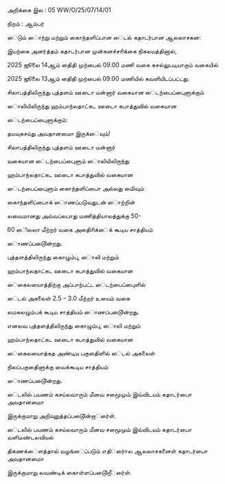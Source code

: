 அறிக்கை இல : 05 WW/O/25/07/14/01

நிறம் : ஆம்பர்

ைடும் ைாற்று மற்றும் கைாந்தளிப்பான ைடல் கதாடர்பான ஆலலாசகன:

இயற்கை அனர்த்தம் கதாடர்பான முன்கனச்சாிக்கை நிகலயத்தினால்,

2025 ஜூலை 14ஆம் திைதி முற்பைல் 09.00 மணி வகை கசல்லுபடியாகும் வகையில்

2025 ஜூலை 13ஆம் திைதி முற்பைல் 09.00 மணியில் கவளியிடப்பட்டது.

சிலாபத்திலிருந்து புத்தளம் ஊடாை மன்னார் வகையான ைடற்பைப்புைளுக்கும்

ைாலியிலிருந்து ஹம்பாந்லதாட்கட ஊடாை கபாத்துவில் வகையான

ைடற்பைப்புைளுக்கும்:

தயவுகசய்து அவதானமாை இருக்ைவும்!

சிலாபத்திலிருந்து புத்தளம் ஊடாை மன்னார்

வகையான ைடற்பைப்புைளும் ைாலியிலிருந்து

ஹம்பாந்லதாட்கட ஊடாை கபாத்துவில் வகையான

ைடற்பைப்புைளும் கைாந்தளிப்பாை அல்லது மிைவும்

கைாந்தளிப்பாைக் ைாணப்படுவதுடன் ைாற்றின்

லவைமானது அவ்வப்லபாது மணித்தியாலத்துக்கு 50-

60 ைிலலா மீற்றர் வகை அதிைாிக்ைக் கூடிய சாத்தியம்

ைாணப்படுைின்றது.

புத்தளத்திலிருந்து கைாழும்பு, ைாலி மற்றும்

ஹம்பாந்லதாட்கட ஊடாை கபாத்துவில் வகையான

ைகைலயாைத்திற்கு அப்பாற்பட்ட ைடற்பைப்புைளில்

ைடல் அகலைள் 2.5 – 3.0 மீற்றர் உயைம் வகை

லமகலழும்பக் கூடிய சாத்தியம் ைாணப்படுைின்றது.

எனலவ புத்தளத்திலிருந்து கைாழும்பு, ைாலி மற்றும்

ஹம்பாந்லதாட்கட ஊடாை கபாத்துவில் வகையான

ைகைலயாைத்கத அண்டிய பகுதிைளில் ைடல் அகலைள்

நிலப்பகுதிைளுக்கு வைக்கூடிய சாத்தியம்

ைாணப்படுைின்றது.

ைடலில் பயணம் கசய்லவாரும் மீனவ சமூைமும் இவ்விடயம் கதாடர்பாை அவதானமாை

இருக்குமாறு அறிவுறுத்தப்படுைின்றார்ைள்.

ைடலில் பயணம் கசய்லவாரும் மீனவ சமூைமும் இவ்விடயம் கதாடர்பாை வளிமண்டலவியல்

திகணக்ைளத்தால் வழங்ைப்படும் எதிர்ைால ஆலலாசகனைள் கதாடர்பாை அவதானமாை

இருக்குமாறு லவண்டிக் கைாள்ளப்படுைிறீர்ைள்.